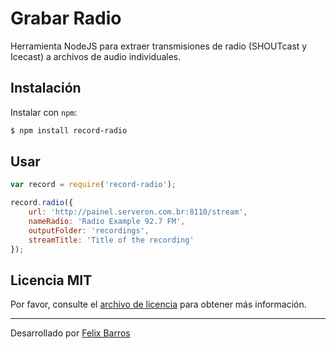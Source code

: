 # Grabar Radio
Herramienta NodeJS para extraer transmisiones de radio (SHOUTcast y Icecast) a archivos de audio individuales.

## Instalación

Instalar con `npm`:

``` bash
$ npm install record-radio
```

## Usar

``` javascript
var record = require('record-radio');

record.radio({
    url: 'http://painel.serveron.com.br:8110/stream',
    nameRadio: 'Radio Example 92.7 FM',
    outputFolder: 'recordings',
    streamTitle: 'Title of the recording'
});
```

## Licencia MIT

Por favor, consulte el [archivo de licencia](LICENSE.md) para obtener más información.

------

Desarrollado por [Felix Barros](https://twitter.com/soyFelixBarros)